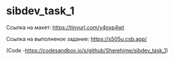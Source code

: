 # sibdev_task_1

Ссылка на макет: https://tinyurl.com/y4nxp4wt

Сcылка на выполненое задание: https://s505u.csb.app/

(Code -https://codesandbox.io/s/github/Sherehime/sibdev_task_1)
 
